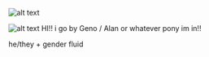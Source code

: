 ![alt text](https://media.discordapp.net/attachments/1052873893028843574/1361875745324138496/Untitled271_20250415202740.png?ex=68005920&is=67ff07a0&hm=d9400d34ce39947229246a57c5d858056f3733e9bbaabecc7641cfd96899f6ac&=&format=webp&quality=lossless)


![alt text](https://cdn.discordapp.com/attachments/1052873893028843574/1361880524817432808/IMG_6124-removebg-preview.png?ex=68005d93&is=67ff0c13&hm=4f684d9e03c5a3f9ffa65a669d990f9ca63ad57e4dbe876a358d22192ef5e291&)
               HI!! i go by Geno / Alan or whatever pony im in!! 


  he/they + gender fluid
